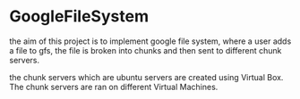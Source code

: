 # GoogleFileSystem

the aim of this project is to implement google file system, where a user adds a file to gfs, the file is broken into chunks and then sent to different chunk servers.

the chunk servers which are ubuntu servers are created using Virtual Box.
The chunk servers are ran on different Virtual Machines.



